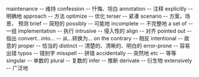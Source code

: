 maintenance         -- 维持
confession          -- 忏悔、坦白
annotation          -- 注释
explicitly          -- 明确地
approach            -- 方法
optimize            -- 优化
terser              -- 紧凑
scenario            -- 方案，场景， 预测
brief               -- 简短的
possibly            -- 可能地
incomplete          -- 不完整地
a set of            -- 一组
implementation      -- 执行
intrusive           -- 侵入性的
align               -- 对齐
pointed out         -- 指出
convert...into...   -- 从...转换为...
on the contrary     -- 相反
intentional         -- 故意的
proper              -- 恰当的
distinct            -- 清楚的、清晰的、明白的
error-prone         -- 容易出错
typos               -- 错别字
misspell            -- 拼错
accidentally        -- 突然地
etc                 -- 等等
singular            -- 单数的
plural              -- 复数的
infer               -- 推断
derivate            -- 衍生物
extensively         -- 广泛地